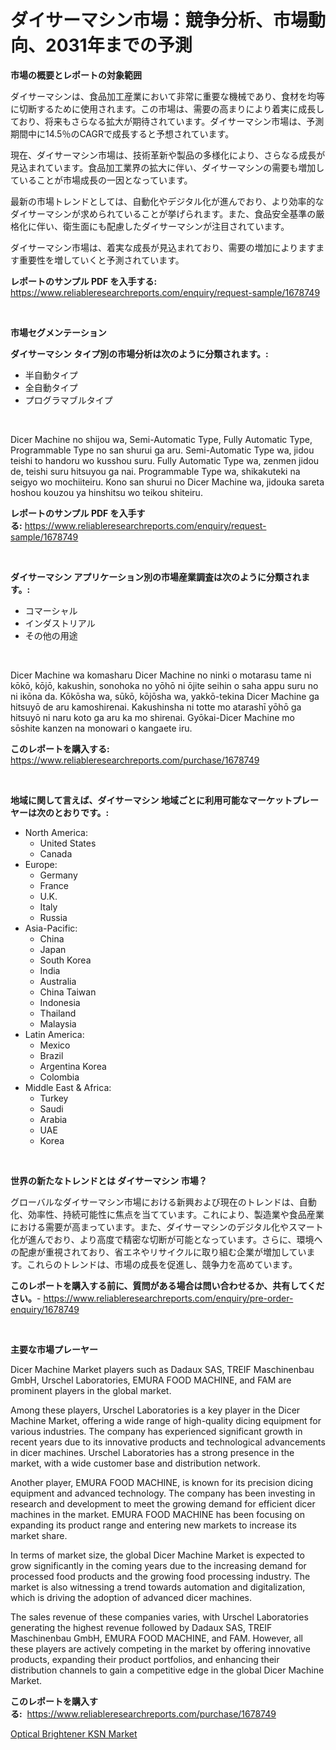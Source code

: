 <p><h1>ダイサーマシン市場：競争分析、市場動向、2031年までの予測</h1></p><p><strong>市場の概要とレポートの対象範囲</strong></p>
<p><p>ダイサーマシンは、食品加工産業において非常に重要な機械であり、食材を均等に切断するために使用されます。この市場は、需要の高まりにより着実に成長しており、将来もさらなる拡大が期待されています。ダイサーマシン市場は、予測期間中に14.5％のCAGRで成長すると予想されています。</p><p>現在、ダイサーマシン市場は、技術革新や製品の多様化により、さらなる成長が見込まれています。食品加工業界の拡大に伴い、ダイサーマシンの需要も増加していることが市場成長の一因となっています。</p><p>最新の市場トレンドとしては、自動化やデジタル化が進んでおり、より効率的なダイサーマシンが求められていることが挙げられます。また、食品安全基準の厳格化に伴い、衛生面にも配慮したダイサーマシンが注目されています。</p><p>ダイサーマシン市場は、着実な成長が見込まれており、需要の増加によりますます重要性を増していくと予測されています。</p></p>
<p><strong>レポートのサンプル PDF を入手する:</strong> <a href="https://www.reliableresearchreports.com/enquiry/request-sample/1678749">https://www.reliableresearchreports.com/enquiry/request-sample/1678749</a></p>
<p>&nbsp;</p>
<p><strong>市場セグメンテーション</strong></p>
<p><strong>ダイサーマシン タイプ別の市場分析は次のように分類されます。:</strong></p>
<p><ul><li>半自動タイプ</li><li>全自動タイプ</li><li>プログラマブルタイプ</li></ul></p>
<p>&nbsp;</p>
<p><p>Dicer Machine no shijou wa, Semi-Automatic Type, Fully Automatic Type, Programmable Type no san shurui ga aru. Semi-Automatic Type wa, jidou teishi to handoru wo kusshou suru. Fully Automatic Type wa, zenmen jidou de, teishi suru hitsuyou ga nai. Programmable Type wa, shikakuteki na seigyo wo mochiiteiru. Kono san shurui no Dicer Machine wa, jidouka sareta hoshou kouzou ya hinshitsu wo teikou shiteiru.</p></p>
<p><strong>レポートのサンプル PDF を入手する:</strong>&nbsp;<a href="https://www.reliableresearchreports.com/enquiry/request-sample/1678749">https://www.reliableresearchreports.com/enquiry/request-sample/1678749</a></p>
<p>&nbsp;</p>
<p><strong> ダイサーマシン アプリケーション別の市場産業調査は次のように分類されます。:</strong></p>
<p><ul><li>コマーシャル</li><li>インダストリアル</li><li>その他の用途</li></ul></p>
<p>&nbsp;</p>
<p><p>Dicer Machine wa komasharu Dicer Machine no ninki o motarasu tame ni kōkō, kōjō, kakushin, sonohoka no yōhō ni ōjite seihin o saha appu suru no ni ikōna da. Kōkōsha wa, sūkō, kōjōsha wa, yakkō-tekina Dicer Machine ga hitsuyō de aru kamoshirenai. Kakushinsha ni totte mo atarashī yōhō ga hitsuyō ni naru koto ga aru ka mo shirenai. Gyōkai-Dicer Machine mo sōshite kanzen na monowari o kangaete iru.</p></p>
<p><strong>このレポートを購入する:</strong>&nbsp; <a href="https://www.reliableresearchreports.com/purchase/1678749">https://www.reliableresearchreports.com/purchase/1678749</a></p>
<p>&nbsp;</p>
<p><strong>地域に関して言えば、ダイサーマシン 地域ごとに利用可能なマーケットプレーヤーは次のとおりです。:</strong></p>
<p><ul>
    <li>
        North America:
        <ul>
            <li>United States</li>
            <li>Canada</li>
        </ul>
    </li>
    <li>
        Europe:
        <ul>
            <li>Germany</li>
            <li>France</li>
            <li>U.K.</li>
            <li>Italy</li>
            <li>Russia</li>
        </ul>
    </li>
    <li>
        Asia-Pacific:
        <ul>
            <li>China</li>
            <li>Japan</li>
            <li>South Korea</li>
            <li>India</li>
            <li>Australia</li>
            <li>China Taiwan</li>
            <li>Indonesia</li>
            <li>Thailand</li>
            <li>Malaysia</li>
        </ul>
    </li>
    <li>
        Latin America:
        <ul>
            <li>Mexico</li>
            <li>Brazil</li>
            <li>Argentina Korea</li>
            <li>Colombia</li>
        </ul>
    </li>
    <li>
        Middle East & Africa:
        <ul>
            <li>Turkey</li>
            <li>Saudi</li>
            <li>Arabia</li>
            <li>UAE</li>
            <li>Korea</li>
        </ul>
    </li>
    </ul></p>
<p>&nbsp;</p>
<p><strong>世界の新たなトレンドとは ダイサーマシン 市場？</strong></p>
<p><p>グローバルなダイサーマシン市場における新興および現在のトレンドは、自動化、効率性、持続可能性に焦点を当てています。これにより、製造業や食品産業における需要が高まっています。また、ダイサーマシンのデジタル化やスマート化が進んでおり、より高度で精密な切断が可能となっています。さらに、環境への配慮が重視されており、省エネやリサイクルに取り組む企業が増加しています。これらのトレンドは、市場の成長を促進し、競争力を高めています。</p></p>
<p><strong>このレポートを購入する前に、質問がある場合は問い合わせるか、共有してください。</strong>- <a href="https://www.reliableresearchreports.com/enquiry/pre-order-enquiry/1678749">https://www.reliableresearchreports.com/enquiry/pre-order-enquiry/1678749</a></p>
<p>&nbsp;</p>
<p><strong>主要な市場プレーヤー</strong></p>
<p><p>Dicer Machine Market players such as Dadaux SAS, TREIF Maschinenbau GmbH, Urschel Laboratories, EMURA FOOD MACHINE, and FAM are prominent players in the global market. </p><p>Among these players, Urschel Laboratories is a key player in the Dicer Machine Market, offering a wide range of high-quality dicing equipment for various industries. The company has experienced significant growth in recent years due to its innovative products and technological advancements in dicer machines. Urschel Laboratories has a strong presence in the market, with a wide customer base and distribution network.</p><p>Another player, EMURA FOOD MACHINE, is known for its precision dicing equipment and advanced technology. The company has been investing in research and development to meet the growing demand for efficient dicer machines in the market. EMURA FOOD MACHINE has been focusing on expanding its product range and entering new markets to increase its market share.</p><p>In terms of market size, the global Dicer Machine Market is expected to grow significantly in the coming years due to the increasing demand for processed food products and the growing food processing industry. The market is also witnessing a trend towards automation and digitalization, which is driving the adoption of advanced dicer machines.</p><p>The sales revenue of these companies varies, with Urschel Laboratories generating the highest revenue followed by Dadaux SAS, TREIF Maschinenbau GmbH, EMURA FOOD MACHINE, and FAM. However, all these players are actively competing in the market by offering innovative products, expanding their product portfolios, and enhancing their distribution channels to gain a competitive edge in the global Dicer Machine Market.</p></p>
<p><strong>このレポートを購入する:</strong>&nbsp;&nbsp;<a href="https://www.reliableresearchreports.com/purchase/1678749">https://www.reliableresearchreports.com/purchase/1678749</a></p>
<p><p><a href="https://github.com/Hazelklievgspy6vdcsmu106w/Market-Research-Report-List-1/blob/main/optical-brightener-ksn-market.md">Optical Brightener KSN Market</a></p></p>